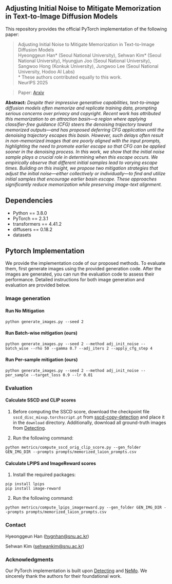 ##  Adjusting Initial Noise to Mitigate Memorization in Text-to-Image Diffusion Models
This repository provides the official PyTorch implementation of the following paper:
> Adjusting Initial Noise to Mitigate Memorization in Text-to-Image Diffusion Models<br>
> Hyeonggeun Han* (Seoul National University), Sehwan Kim* (Seoul National University), Hyungjun Joo (Seoul National University), Sangwoo Hong (Konkuk University), Jungwoo Lee (Seoul National University, Hodoo AI Labs)<br>
> \* These authors contributed equally to this work.<br>
> NeurIPS 2025

> Paper: [Arxiv](TODO:) <br>

**Abstract:** 
*Despite their impressive generative capabilities, text-to-image diffusion models often memorize and replicate training data, prompting serious concerns over privacy and copyright. Recent work has attributed this memorization to an attraction basin—a region where applying classifier-free guidance (CFG) steers the denoising trajectory toward memorized outputs—and has proposed deferring CFG application until the denoising trajectory escapes this basin. However, such delays often result in non-memorized images that are poorly aligned with the input prompts, highlighting the need to promote earlier escape so that CFG can be applied sooner in the denoising process. In this work, we show that the initial noise sample plays a crucial role in determining when this escape occurs. We empirically observe that different initial samples lead to varying escape times. Building on this insight, we propose two mitigation strategies that adjust the initial noise—either collectively or individually—to find and utilize initial samples that encourage earlier basin escape. These approaches significantly reduce memorization while preserving image-text alignment.*<br>

## Dependencies
- Python == 3.8.0 
- PyTorch == 2.3.1
- transformers == 4.41.2
- diffusers == 0.18.2
- datasets

## Pytorch Implementation
We provide the implementation code of our proposed methods. To evaluate them, first generate images using the provided generation code. After the images are generated, you can run the evaluation code to assess their performance. Detailed instructions for both image generation and evaluation are provided below.

### Image generation

#### Run No Mitigation
```
python generate_images.py --seed 2
```

#### Run Batch-wise mitigation (ours)
```
python generate_images.py --seed 2 --method adj_init_noise --batch_wise --rho 50 --gamma 0.7 --adj_iters 2 --apply_cfg_step 4
```

#### Run Per-sample mitigation (ours)
```
python generate_images.py --seed 2 --method adj_init_noise --per_sample --target_loss 0.9 --lr 0.01
```

### Evaluation

#### Calculate SSCD and CLIP scores
1. Before computing the SSCD score, download the checkpoint file ``sscd_disc_mixup.torchscript.pt`` from [sscd-copy-detection](https://github.com/facebookresearch/sscd-copy-detection) and place it in the ``download`` directory. Additionally, download all ground-truth images from [Detecting](https://github.com/YuxinWenRick/diffusion_memorization).

2. Run the following command:
```
python metrics/compute_sscd_orig_clip_score.py --gen_folder GEN_IMG_DIR --prompts prompts/memorized_laion_prompts.csv
```

#### Calculate LPIPS and ImageReward scores
1. Install the required packages:
```
pip install lpips
pip install image-reward
```

2. Run the following command:
```
python metrics/compute_lpips_imagereward.py --gen_folder GEN_IMG_DIR --prompts prompts/memorized_laion_prompts.csv
```

### Contact
Hyeonggeun Han (hygnhan@snu.ac.kr)

Sehwan Kim (sehwankim@snu.ac.kr)

### Acknowledgments
Our PyTorch implementation is built upon [Detecting](https://github.com/YuxinWenRick/diffusion_memorization) and [NeMo](https://github.com/ml-research/localizing_memorization_in_diffusion_models). We sincerely thank the authors for their foundational work.